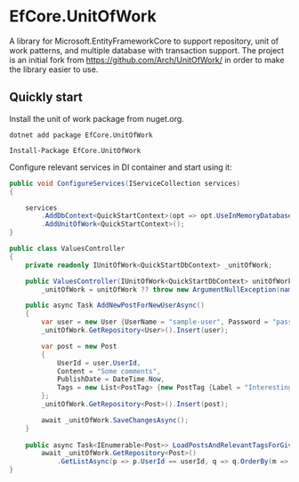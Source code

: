 
# EfCore.UnitOfWork
A library for Microsoft.EntityFrameworkCore to support repository, unit of work patterns, and multiple database with transaction support. The project is an initial fork from https://github.com/Arch/UnitOfWork/ in order to make the library easier to use.

## Quickly start

Install the unit of work package from nuget.org.

```shell
dotnet add package EfCore.UnitOfWork
```

```shell
Install-Package EfCore.UnitOfWork
```

Configure relevant services in DI container and start using it:

```csharp
public void ConfigureServices(IServiceCollection services)
{

    services
        .AddDbContext<QuickStartContext>(opt => opt.UseInMemoryDatabase())
        .AddUnitOfWork<QuickStartContext>();
}

public class ValuesController
{
    private readonly IUnitOfWork<QuickStartDbContext> _unitOfWork;

    public ValuesController(IUnitOfWork<QuickStartDbContext> unitOfWork) =>
        _unitOfWork = unitOfWork ?? throw new ArgumentNullException(nameof(unitOfWork));

    public async Task AddNewPostForNewUserAsync()
    {
        var user = new User {UserName = "sample-user", Password = "password"};
        _unitOfWork.GetRepository<User>().Insert(user);

        var post = new Post
        {
            UserId = user.UserId,
            Content = "Some comments",
            PublishDate = DateTime.Now,
            Tags = new List<PostTag> {new PostTag {Label = "Interesting"}, new PostTag {Label = "Social"}}
        };
        _unitOfWork.GetRepository<Post>().Insert(post);

        await _unitOfWork.SaveChangesAsync();
    }        
    
    public async Task<IEnumerable<Post>> LoadPostsAndRelevantTagsForGivenUser(int userId) =>
        await _unitOfWork.GetRepository<Post>()
            .GetListAsync(p => p.UserId == userId, q => q.OrderBy(m => m.PublishDate).Include(m => m.Tags));
}

```
